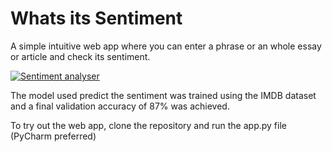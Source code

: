 # Whats its Sentiment
A simple intuitive web app where you can enter a phrase or an whole essay or article and check its sentiment. 

[![Sentiment analyser](https://res.cloudinary.com/marcomontalbano/image/upload/v1590514582/video_to_markdown/images/google-drive--1ioypMLoffFv3l8M3hNoBYQCYuwrksKoV-c05b58ac6eb4c4700831b2b3070cd403.jpg)](https://drive.google.com/open?id=1ioypMLoffFv3l8M3hNoBYQCYuwrksKoV "Sentiment analyser")



The model used predict the sentiment was trained using the IMDB dataset and a final validation accuracy of 87% was achieved.

To try out the web app, clone the repository and run the app.py file (PyCharm preferred)
